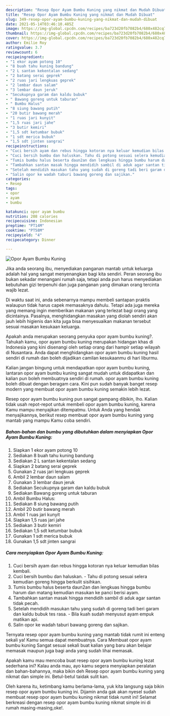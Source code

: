 ```yaml
---
description: "Resep Opor Ayam Bumbu Kuning yang nikmat dan Mudah Dibuat"
title: "Resep Opor Ayam Bumbu Kuning yang nikmat dan Mudah Dibuat"
slug: 349-resep-opor-ayam-bumbu-kuning-yang-nikmat-dan-mudah-dibuat
date: 2021-05-14T03:46:10.485Z
image: https://img-global.cpcdn.com/recipes/ba723d20fb7082b4/680x482cq70/opor-ayam-bumbu-kuning-foto-resep-utama.jpg
thumbnail: https://img-global.cpcdn.com/recipes/ba723d20fb7082b4/680x482cq70/opor-ayam-bumbu-kuning-foto-resep-utama.jpg
cover: https://img-global.cpcdn.com/recipes/ba723d20fb7082b4/680x482cq70/opor-ayam-bumbu-kuning-foto-resep-utama.jpg
author: Emilie Roy
ratingvalue: 3.7
reviewcount: 6
recipeingredient:
- "1 ekor ayam potong 10"
- "8 buah tahu kuning bandung"
- "2 L santan kekentalan sedang"
- "2 batang serai geprek"
- "2 ruas jari lengkuas geprek"
- "2 lembar daun salam"
- "3 lembar daun jeruk"
- "Secukupnya garam dan kaldu bubuk"
- " Bawang goreng untuk taburan"
- " Bumbu Halus"
- "8 siung bawang putih"
- "20 butir bawang merah"
- "1 ruas jari kunyit"
- "1,5 ruas jari jahe"
- "3 butir kemiri"
- "1,5 sdt ketumbar bubuk"
- "1 sdt merica bubuk"
- "1,5 sdt jinten sangrai"
recipeinstructions:
- "Cuci bersih ayam dan rebus hingga kotoran nya keluar kemudian bilas kembali."
- "Cuci bersih bumbu dan haluskan. Tahu di potong sesuai selera kemudian goreng hingga berkulit sisihkan."
- "Tumis bumbu halus beserta daun2an dan lengkuas hingga bumbu harum dan matang kemudian masukan ke panci berisi ayam."
- "Tambahkan santan masak hingga mendidih sambil di aduk agar santan tidak pecah."
- "Setelah mendidih masukan tahu yang sudah di goreng tadi beri garam dan kaldu bubuk tes rasa. Bila kuah sudah menyusut ayam empuk matikan api."
- "Salin opor ke wadah taburi bawang goreng dan sajikan."
categories:
- Resep
tags:
- opor
- ayam
- bumbu

katakunci: opor ayam bumbu 
nutrition: 208 calories
recipecuisine: Indonesian
preptime: "PT14M"
cooktime: "PT58M"
recipeyield: "4"
recipecategory: Dinner

---
```



![Opor Ayam Bumbu Kuning](https://img-global.cpcdn.com/recipes/ba723d20fb7082b4/680x482cq70/opor-ayam-bumbu-kuning-foto-resep-utama.jpg)

Jika anda seorang ibu, menyediakan panganan mantab untuk keluarga adalah hal yang sangat menyenangkan bagi kita sendiri. Peran seorang ibu bukan sekadar menangani rumah saja, tetapi anda pun harus menyediakan kebutuhan gizi terpenuhi dan juga panganan yang dimakan orang tercinta wajib lezat.

Di waktu  saat ini, anda sebenarnya mampu membeli santapan praktis walaupun tidak harus capek memasaknya dahulu. Tetapi ada juga mereka yang memang ingin memberikan makanan yang terlezat bagi orang yang dicintainya. Pasalnya, menghidangkan masakan yang diolah sendiri akan jauh lebih higienis dan kita juga bisa menyesuaikan makanan tersebut sesuai masakan kesukaan keluarga. 



Apakah anda merupakan seorang penyuka opor ayam bumbu kuning?. Tahukah kamu, opor ayam bumbu kuning merupakan hidangan khas di Indonesia yang kini disenangi oleh setiap orang dari hampir setiap wilayah di Nusantara. Anda dapat menghidangkan opor ayam bumbu kuning hasil sendiri di rumah dan boleh dijadikan camilan kesukaanmu di hari liburmu.

Kalian jangan bingung untuk mendapatkan opor ayam bumbu kuning, lantaran opor ayam bumbu kuning sangat mudah untuk didapatkan dan kalian pun boleh membuatnya sendiri di rumah. opor ayam bumbu kuning boleh dibuat dengan beragam cara. Kini pun sudah banyak banget resep modern yang membuat opor ayam bumbu kuning semakin lebih lezat.

Resep opor ayam bumbu kuning pun sangat gampang dibikin, lho. Kalian tidak usah repot-repot untuk membeli opor ayam bumbu kuning, karena Kamu mampu menyajikan ditempatmu. Untuk Anda yang hendak menyajikannya, berikut resep membuat opor ayam bumbu kuning yang mantab yang mampu Kamu coba sendiri.

<!--inarticleads1-->

##### Bahan-bahan dan bumbu yang dibutuhkan dalam menyiapkan Opor Ayam Bumbu Kuning:

1. Siapkan 1 ekor ayam potong 10
1. Sediakan 8 buah tahu kuning bandung
1. Sediakan 2 L santan kekentalan sedang
1. Siapkan 2 batang serai geprek
1. Gunakan 2 ruas jari lengkuas geprek
1. Ambil 2 lembar daun salam
1. Gunakan 3 lembar daun jeruk
1. Sediakan Secukupnya garam dan kaldu bubuk
1. Sediakan  Bawang goreng untuk taburan
1. Ambil  Bumbu Halus:
1. Sediakan 8 siung bawang putih
1. Ambil 20 butir bawang merah
1. Ambil 1 ruas jari kunyit
1. Siapkan 1,5 ruas jari jahe
1. Sediakan 3 butir kemiri
1. Sediakan 1,5 sdt ketumbar bubuk
1. Gunakan 1 sdt merica bubuk
1. Gunakan 1,5 sdt jinten sangrai




<!--inarticleads2-->

##### Cara menyiapkan Opor Ayam Bumbu Kuning:

1. Cuci bersih ayam dan rebus hingga kotoran nya keluar kemudian bilas kembali.
1. Cuci bersih bumbu dan haluskan. - Tahu di potong sesuai selera kemudian goreng hingga berkulit sisihkan.
1. Tumis bumbu halus beserta daun2an dan lengkuas hingga bumbu harum dan matang kemudian masukan ke panci berisi ayam.
1. Tambahkan santan masak hingga mendidih sambil di aduk agar santan tidak pecah.
1. Setelah mendidih masukan tahu yang sudah di goreng tadi beri garam dan kaldu bubuk tes rasa. - Bila kuah sudah menyusut ayam empuk matikan api.
1. Salin opor ke wadah taburi bawang goreng dan sajikan.




Ternyata resep opor ayam bumbu kuning yang mantab tidak rumit ini enteng sekali ya! Kamu semua dapat membuatnya. Cara Membuat opor ayam bumbu kuning Sangat sesuai sekali buat kalian yang baru akan belajar memasak maupun juga bagi anda yang sudah lihai memasak.

Apakah kamu mau mencoba buat resep opor ayam bumbu kuning lezat sederhana ini? Kalau anda mau, ayo kamu segera menyiapkan peralatan dan bahan-bahannya, maka bikin deh Resep opor ayam bumbu kuning yang nikmat dan simple ini. Betul-betul taidak sulit kan. 

Oleh karena itu, ketimbang kamu berlama-lama, yuk kita langsung saja bikin resep opor ayam bumbu kuning ini. Dijamin anda gak akan nyesel sudah membuat resep opor ayam bumbu kuning nikmat tidak rumit ini! Selamat berkreasi dengan resep opor ayam bumbu kuning nikmat simple ini di rumah masing-masing,oke!.

